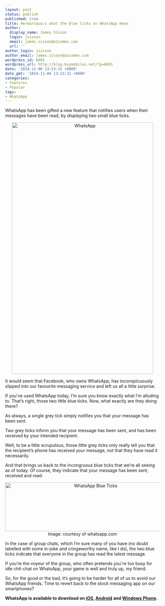 ```yaml
---
layout: post
status: publish
published: true
title: Here&rsquo;s what the blue ticks on WhatsApp mean
author:
  display_name: James Sisson
  login: jsisson
  email: james.sisson@a1comms.com
  url: ''
author_login: jsisson
author_email: james.sisson@a1comms.com
wordpress_id: 6001
wordpress_url: http://blog.buymobiles.net/?p=6001
date: '2014-11-06 13:23:32 +0000'
date_gmt: '2014-11-06 13:23:32 +0000'
categories:
- Features
- Popular
tags:
- WhatsApp
---
```

<p><span class="postStandFirst">WhatsApp has been gifted a new feature that notifies users when their messages have been read, by displaying two small blue ticks.</span></p>
<p style="text-align: center;"><img class=" wp-image-6003 aligncenter" alt="WhatsApp" src="https://a1comms-blog-buymobiles.storage.googleapis.com/2014/11/WhatsApp1-575x1024.jpg" width="460" height="819" /></p>
<p>It would seem that Facebook, who owns WhatsApp, has inconspicuously slipped into our favourite messaging service and left us all a little surprise.</p>
<p>If you&rsquo;ve used WhatsApp today, I&rsquo;m sure you know exactly what I&rsquo;m alluding to. That&rsquo;s right, those two little blue ticks. Now, what exactly are they doing there?</p>
<p>As always, a single grey tick simply notifies you that your message has been sent.</p>
<p>Two grey ticks inform you that your message has been sent, and has been received by your intended recipient.</p>
<p>Well, to be a little scrupulous, those little grey ticks only really tell you that the recipient&rsquo;s phone has received your message, not that they have read it necessarily.</p>
<p>And that brings us back to the incongruous blue ticks that we&rsquo;re all seeing as of today. Of course, they indicate that your message has been sent, received and read.</p>
<p style="text-align: center;"><img class="size-full wp-image-6004 aligncenter" alt="WhatsApp Blue Ticks" src="https://a1comms-blog-buymobiles.storage.googleapis.com/2014/11/Screen-Shot-2014-11-06-at-13.02.34.png" width="574" height="159" /><span class="caption">Image: courtesy of whatsapp.com</span></p>
<p>In the case of group chats, which I&rsquo;m sure many of you have (no doubt labelled with some in-joke and cringeworthy name, like I do), the two blue ticks indicate that everyone in the group has read the latest message.</p>
<p>If you&rsquo;re the voyeur of the group, who often pretends you're too busy for idle chit-chat on WhatsApp, your game is well and truly up, my friend.</p>
<p>So, for the good or the bad, it&rsquo;s going to be harder for all of us to avoid our WhatsApp friends. Time to revert back to the stock messaging app on our smartphones?</p>
<p><strong>WhatsApp is available to download on <a href="https://itunes.apple.com/gb/app/whatsapp-messenger/id310633997?mt=8">iOS</a>, <a href="https://play.google.com/store/apps/details?id=com.whatsapp&amp;hl=en_GB">Android</a> and <a href="http://www.windowsphone.com/en-gb/store/app/whatsapp/218a0ebb-1585-4c7e-a9ec-054cf4569a79">Windows Phone</a>.</strong></p>

